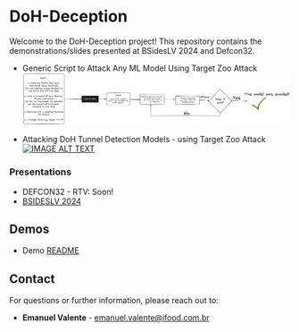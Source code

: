 # DoH-Deception

Welcome to the DoH-Deception project! This repository contains the demonstrations/slides presented at BSidesLV 2024 and Defcon32.

- Generic Script to Attack Any ML Model Using Target Zoo Attack
![Generic Script](./img/methodology.png)    

- Attacking DoH Tunnel Detection Models - using Target Zoo Attack
[![IMAGE ALT TEXT](http://img.youtube.com/vi/kHSenZLXVAQ/0.jpg)](https://www.youtube.com/watch?v=kHSenZLXVAQ")

### Presentations
- DEFCON32 - RTV: Soon!
- [BSIDESLV 2024](./BsidesLV_2024_presentation-DoHDecepetion.pdf)

## Demos

- Demo [README](./bsides-demos/README.md)

## Contact
For questions or further information, please reach out to:
- **Emanuel Valente** - [emanuel.valente@ifood.com.br](mailto:emanuel.valente@ifood.com.br)

